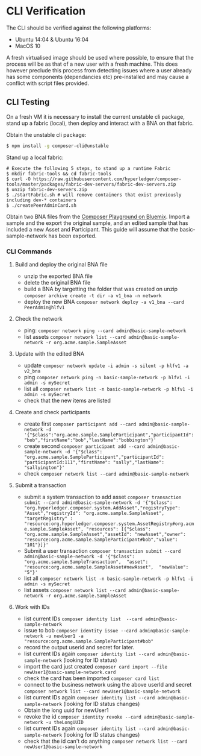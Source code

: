 # CLI Verification
The CLI should be verified against the following platforms:
 - Ubuntu 14:04 & Ubuntu 16:04
 - MacOS 10

A fresh virtualised image should be used where possible, to ensure that the process will be as that of a new user with a fresh machine. This does however preclude this process from detecting issues where a user already has some components (dependancies etc) pre-installed and may cause a conflict with script files provided.

## CLI Testing

On a fresh VM it is necessary to install the current unstable cli package, stand up a fabric (local), then deploy and interact with a BNA on that fabric.

Obtain the unstable cli package:
```bash
$ npm install -g composer-cli@unstable
```

Stand up a local fabric:
```
# Execute the following 5 steps, to stand up a runtime Fabric 
$ mkdir fabric-tools && cd fabric-tools
$ curl -O https://raw.githubusercontent.com/hyperledger/composer-tools/master/packages/fabric-dev-servers/fabric-dev-servers.zip
$ unzip fabric-dev-servers.zip
$ ./startFabric.sh # will remove containers that exist previously including dev-* containers
$ ./createPeerAdminCard.sh
```

Obtain two BNA files from the [Composer Playground on Bluemix](http://composer-playground-unstable.mybluemix.net/). Import a sample and the export the original sample, and an edited sample that has included a new Asset and Participant. This guide will assume that the basic-sample-network has been exported.

### CLI Commands

1) Build and deploy the original BNA file
    - unzip the exported BNA file
    - delete the original BNA file
    - build a BNA by targetting the folder that was created on unzip ``` composer archive create -t dir -a v1_bna -n network ```
    - deploy the new BNA ``` composer network deploy -a v1_bna --card PeerAdmin@hlfv1 ```

2) Check the network
    - ping: ``` composer network ping --card admin@basic-sample-network ```
    - list assets ``` composer network list --card admin@basic-sample-network -r org.acme.sample.SampleAsset ```

3) Update with the edited BNA
    - update ``` composer network update -i admin -s silent -p hlfv1 -a v2_bna ```
    - ping ``` composer network ping -n basic-sample-network -p hlfv1 -i admin -s mySecret ```
    - list all ``` composer network list -n basic-sample-network -p hlfv1 -i admin -s mySecret ```
    - check that the new items are listed

4) Create and check participants
    - create first ``` composer participant add --card admin@basic-sample-network -d '{"$class":"org.acme.sample.SampleParticipant","participantId":"bob","firstName":"bob","lastName":"bobbington"}' ```
    - create second ``` composer participant add --card admin@basic-sample-network -d '{"$class": "org.acme.sample.SampleParticipant","participantId": "participantId:111","firstName": "sally","lastName": "sallyington"}' ```
    - check ``` composer network list --card admin@basic-sample-network ```

5) Submit a transaction
    - submit a system transaction to add asset ```composer transaction submit --card admin@basic-sample-network -d '{"$class": "org.hyperledger.composer.system.AddAsset","registryType": "Asset","registryId": "org.acme.sample.SampleAsset", "targetRegistry" : "resource:org.hyperledger.composer.system.AssetRegistry#org.acme.sample.SampleAsset", "resources": [{"$class": "org.acme.sample.SampleAsset","assetId": "newAsset","owner": "resource:org.acme.sample.SampleParticipant#bob","value": "101"}]}'```
    - Submit a user transaction ```composer transaction submit --card admin@basic-sample-network -d '{"$class": "org.acme.sample.SampleTransaction",  "asset": "resource:org.acme.sample.SampleAsset#newAsset",  "newValue": "5"}'```
    - list all ``` composer network list -n basic-sample-network -p hlfv1 -i admin -s mySecret ```
    - list assets ``` composer network list --card admin@basic-sample-network -r org.acme.sample.SampleAsset ```

6) Work with IDs
    - list current IDs ``` composer identity list  --card admin@basic-sample-network  ```
    - issue to bob ``` composer identity issue --card admin@basic-sample-network -u newUser1 -a "resource:org.acme.sample.SampleParticipant#bob" ```
    - record the output userid and secret for later. 
    - list current IDs again ``` composer identity list --card admin@basic-sample-network ``` (looking for ID status)
    - import the card just created ``` composer card import --file newUser1@basic-sample-network.card ```
    - check the card has been imported ``` composer card list   ```
    - connect to the business network using the above userId and secret ``` composer network list --card newUser1@basic-sample-network ```
    - list current IDs again ``` composer identity list --card admin@basic-sample-network ``` (looking for ID status changes)
    - Obtain the long uuid for newUser1
    - revoke the id ``` composer identity revoke --card admin@basic-sample-network -u theLongUUID ```
    - list current IDs again ``` composer identity list --card admin@basic-sample-network ``` (looking for ID status changes)
    - check that the id can't do anything ``` composer network list --card newUser1@basic-sample-network ```


